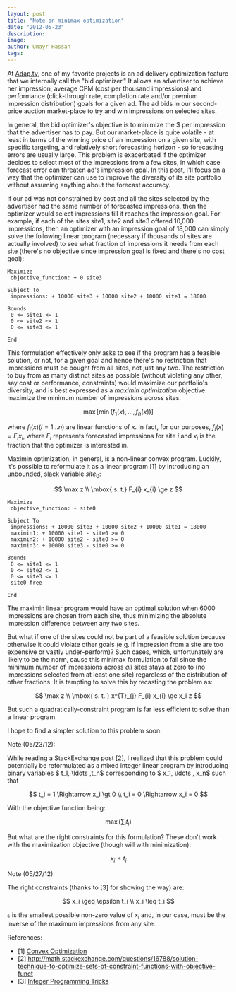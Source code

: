```yaml
---
layout: post
title: "Note on minimax optimization"
date: "2012-05-23"
description:
image: 
author: Umayr Hassan
tags:
---
```


At [Adap.tv](http://www.adap.tv "Adap.tv"), one of my favorite projects is an ad delivery optimization feature that we 
internally call the "bid optimizer." It allows an advertiser to achieve her impression, average CPM (cost per thousand 
impressions) and performance (click-through rate, completion rate and/or premium impression distribution) goals for a 
given ad. The ad bids in our second-price auction market-place to try and win impressions on selected sites.

In general, the bid optimizer's objective is to minimize the $ per impression that the advertiser has to pay. But our 
market-place is quite volatile - at least in terms of the winning price of an impression on a given site, with specific 
targeting, and relatively short forecasting horizon - so forecasting errors are usually large. This problem is exacerbated 
if the optimizer decides to select most of the impressions from a few sites, in which case forecast error can threaten ad's 
impression goal. In this post, I'll focus on a way that the optimizer can use to improve the diversity of its site portfolio 
without assuming anything about the forecast accuracy.

If our ad was not constrained by cost and all the sites selected by the advertiser had the same number of forecasted 
impressions, then the optimizer would select impressions till it reaches the impression goal. For example, if each of 
the sites site1, site2 and site3 offered 10,000 impressions, then an optimizer with an impression goal of 18,000 can 
simply solve the following linear program (necessary if thousands of sites are actually involved) to see what fraction 
of impressions it needs from each site (there's no objective since impression goal is fixed and there's no cost goal):

```
Maximize
 objective_function: + 0 site3

Subject To
 impressions: + 10000 site3 + 10000 site2 + 10000 site1 = 18000

Bounds
 0 <= site1 <= 1
 0 <= site2 <= 1
 0 <= site3 <= 1

End
```

This formulation effectively only asks to see if the program has a feasible solution, or not, for a given goal and hence 
there's no restriction that impressions must be bought from all sites, not just any two. The restriction to buy from as 
many distinct sites as possible (without violating any other, say cost or performance, constraints) would maximize our 
portfolio's diversity, and is best expressed as a _maximin optimization_ objective: maximize the minimum number of 
impressions across sites.

$$ \max [\min (f_1(x),...,f_n(x))] $$

where $f_{i}(x) (i = 1 \ldots n)$ are linear functions of $x$. In fact, for our purposes, $f_{i}(x) = F_{i}x_{i}$, where $F_i$ 
represents forecasted impressions for site $i$ and $x_i$ is the fraction that the optimizer is interested in.

Maximin optimization, in general, is a non-linear convex program. Luckily, it's possible to reformulate it as a 
linear program [1] by introducing an unbounded, slack variable $site_0$:

$$ \max z \\ \mbox{ s. t.} F_{i} x_{i} \ge z $$

```
Maximize
 objective_function: + site0

Subject To
 impressions: + 10000 site3 + 10000 site2 + 10000 site1 = 18000
 maximin1: + 10000 site1 - site0 >= 0
 maximin2: + 10000 site2 - site0 >= 0
 maximin3: + 10000 site3 - site0 >= 0

Bounds
 0 <= site1 <= 1
 0 <= site2 <= 1
 0 <= site3 <= 1
 site0 free

End
```

The maximin linear program would have an optimal solution when 6000 impressions are chosen from each site, 
thus minimizing the absolute impression difference between any two sites.

But what if one of the sites could not be part of a feasible solution because otherwise it could violate other goals 
(e.g. if impression from a site are too expensive or vastly under-perform)? Such cases, which, unfortunately are 
likely to be the norm, cause this minimax formulation to fail since the minimum number of impressions across _all_ 
sites stays at zero to (no impressions selected from at least one site) regardless of the distribution of other 
fractions. It is tempting to solve this by recasting the problem as:

$$ \max z \\ \mbox{ s. t. } x^{T}_{j} F_{i} x_{i} \ge x_i z $$

But such a quadratically-constraint program is far less efficient to solve than a linear program.

I hope to find a simpler solution to this problem soon.

Note (05/23/12):

While reading a StackExchange post [2], I realized that this problem could potentially be reformulated as a 
mixed integer linear program by introducing binary variables $ t_1, \ldots ,t_n$ corresponding to $ x_1, \ldots , x_n$ 
such that

$$ t_i = 1 \Rightarrow x_i \gt 0 \\ t_i = 0 \Rightarrow x_i = 0 $$

With the objective function being:

$$ \max (\sum_i t_i) $$

But what are the right constraints for this formulation? These don't work with the maximization objective 
(though will with minimization):

$$ x_i \leq t_i $$

Note (05/27/12):

The right constraints (thanks to [3] for showing the way) are:

$$ x_i \geq \epsilon t_i \\ x_i \leq t_i $$

$\epsilon$ is the smallest possible non-zero value of $x_i$ and, in our case, must be the inverse of the maximum 
impressions from any site.

References: 

* [1] [Convex Optimization](http://www.stanford.edu/~boyd/cvxbook/) 
* [2] http://math.stackexchange.com/questions/16788/solution-technique-to-optimize-sets-of-constraint-functions-with-objective-funct 
* [3] [Integer Programming Tricks](http://www.aimms.com/aimms/download/manuals/aimms3om_integerprogrammingtricks.pdf)

